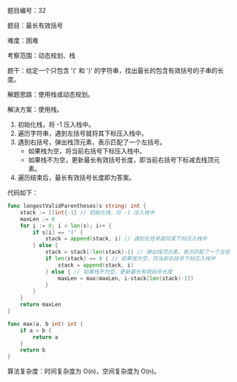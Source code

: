 题目编号：32

题目：最长有效括号

难度：困难

考察范围：动态规划、栈

题干：给定一个只包含 '(' 和 ')' 的字符串，找出最长的包含有效括号的子串的长度。

解题思路：使用栈或动态规划。

解决方案：使用栈。

1. 初始化栈，将 -1 压入栈中。
2. 遍历字符串，遇到左括号就将其下标压入栈中。
3. 遇到右括号，弹出栈顶元素，表示匹配了一个左括号。
   - 如果栈为空，将当前右括号下标压入栈中。
   - 如果栈不为空，更新最长有效括号长度，即当前右括号下标减去栈顶元素。
4. 遍历结束后，最长有效括号长度即为答案。

代码如下：

```go
func longestValidParentheses(s string) int {
    stack := []int{-1} // 初始化栈，将 -1 压入栈中
    maxLen := 0
    for i := 0; i < len(s); i++ {
        if s[i] == '(' {
            stack = append(stack, i) // 遇到左括号就将其下标压入栈中
        } else {
            stack = stack[:len(stack)-1] // 弹出栈顶元素，表示匹配了一个左括号
            if len(stack) == 0 { // 如果栈为空，将当前右括号下标压入栈中
                stack = append(stack, i)
            } else { // 如果栈不为空，更新最长有效括号长度
                maxLen = max(maxLen, i-stack[len(stack)-1])
            }
        }
    }
    return maxLen
}

func max(a, b int) int {
    if a > b {
        return a
    }
    return b
}
```

算法复杂度：时间复杂度为 O(n)，空间复杂度为 O(n)。